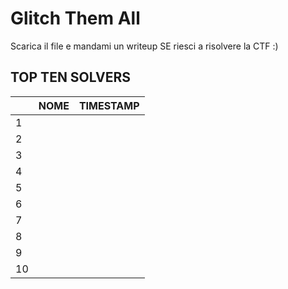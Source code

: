 # Glitch Them All
Scarica il file e mandami un writeup SE riesci a risolvere la CTF :)

## TOP TEN SOLVERS
|                |NOME                          |TIMESTAMP                         |
|----------------|-------------------------------|-----------------------------|
|1         |||
|2         |||
|3         |||
|4         |||
|5         |||
|6         |||
|7         |||
|8         |||
|9         |||
|10         |||
